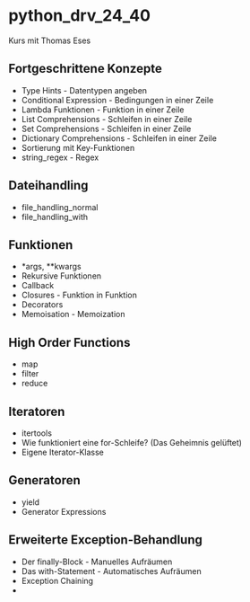# python_drv_24_40

Kurs mit Thomas Eses

## Fortgeschrittene Konzepte
- Type Hints - Datentypen angeben
- Conditional Expression - Bedingungen in einer Zeile
- Lambda Funktionen - Funktion in einer Zeile
- List Comprehensions - Schleifen in einer Zeile
- Set Comprehensions - Schleifen in einer Zeile
- Dictionary Comprehensions - Schleifen in einer Zeile
- Sortierung mit Key-Funktionen
- string_regex - Regex 

## Dateihandling
- file_handling_normal
- file_handling_with
 
## Funktionen
- *args, **kwargs
- Rekursive Funktionen 
- Callback
- Closures - Funktion in Funktion
- Decorators
- Memoisation - Memoization
 
## High Order Functions
- map
- filter
- reduce

## Iteratoren 
- itertools
- Wie funktioniert eine for-Schleife? (Das Geheimnis gelüftet)
- Eigene Iterator-Klasse 

## Generatoren
- yield
- Generator Expressions

## Erweiterte Exception-Behandlung
- Der finally-Block - Manuelles Aufräumen
- Das with-Statement - Automatisches Aufräumen
- Exception Chaining
- 